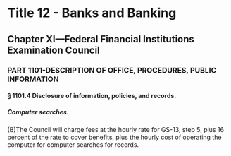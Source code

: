 
# Title 12 - Banks and Banking
## Chapter XI—Federal Financial Institutions Examination Council
### PART 1101-DESCRIPTION OF OFFICE, PROCEDURES, PUBLIC INFORMATION
#### § 1101.4 Disclosure of information, policies, and records.
##### Computer searches.

(B)The Council will charge fees at the hourly rate for GS-13, step 5, plus 16 percent of the rate to cover benefits, plus the hourly cost of operating the computer for computer searches for records.
